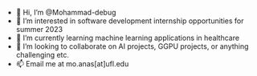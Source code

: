 - 👋 Hi, I’m @Mohammad-debug
- 👀 I’m interested in software development internship opportunities for summer 2023
- 🌱 I’m currently learning machine learning applications in healthcare
- 💞️ I’m looking to collaborate on AI projects, GGPU projects, or anything challenging etc.
- 📫 Email me at mo.anas[at]ufl.edu

<!---
Mohammad-debug/Mohammad-debug is a ✨ special ✨ repository because its `README.md` (this file) appears on your GitHub profile.
You can click the Preview link to take a look at your changes.
--->
